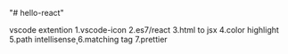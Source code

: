 "# hello-react" 

vscode extention
1.vscode-icon
2.es7/react
3.html to jsx
4.color highlight
5.path intellisense
ุ6.matching tag
7.prettier